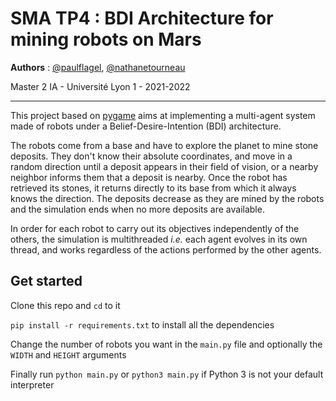 # SMA TP4 : BDI Architecture for mining robots on Mars

**Authors** : [@paulflagel](https://github.com/paulflagel/), [@nathanetourneau](https://github.com/nathanetourneau)

Master 2 IA - Université Lyon 1 - 2021-2022

___

This project based on [pygame](https://www.pygame.org) aims at implementing a multi-agent system made of robots under a Belief-Desire-Intention (BDI) architecture.

The robots come from a base and have to explore the planet to mine stone deposits. They don't know their absolute coordinates, and move in a random direction until a deposit appears in their field of vision, or a nearby neighbor informs them that a deposit is nearby. Once the robot has retrieved its stones, it returns directly to its base from which it always knows the direction. The deposits decrease as they are mined by the robots and the simulation ends when no more deposits are available. 

In order for each robot to carry out its objectives independently of the others, the simulation is multithreaded _i.e._ each agent evolves in its own thread, and works regardless of the actions performed by the other agents.



## Get started

Clone this repo and `cd` to it

`pip install -r requirements.txt` to install all the dependencies

Change the number of robots you want in the `main.py` file and optionally the `WIDTH` and `HEIGHT` arguments

Finally run `python main.py` or `python3 main.py` if Python 3 is not your default interpreter
